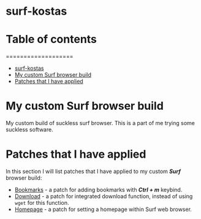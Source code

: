 # surf-kostas

# Table of contents
===================
* [surf-kostas](#surf-kostas)
* [My custom Surf browser build](#My-custom-Surf-browser-build)
* [Patches that I have applied](#Patches-that-I-have-applied)

# My custom Surf browser build
My custom build of suckless surf browser. This is a part of me trying some suckless software.

# Patches that I have applied

In this section I will list patches that I have applied to my custom ***Surf*** browser build:

* [Bookmarks](../main/patches/surf-bookmarks-20170722-723ff26.diff) - a patch for adding bookmarks with ***Ctrl + m*** keybind.
* [Download](../main/patches/surf-0.5-download.diff) - a patch for integrated download function, instead of using `wget` for this function.
* [Homepage](../main/patches/surf-2.0-homepage.diff) - a patch for setting a homepage within Surf web browser.
